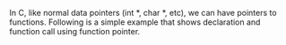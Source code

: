 In C, like normal data pointers (int *, char *, etc), we can have pointers to functions. Following is a simple example that shows declaration and function call using function pointer.
